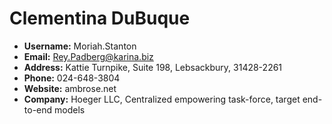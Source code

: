 # Clementina DuBuque
- **Username:** Moriah.Stanton
- **Email:** Rey.Padberg@karina.biz
- **Address:** Kattie Turnpike, Suite 198, Lebsackbury, 31428-2261
- **Phone:** 024-648-3804
- **Website:** ambrose.net
- **Company:** Hoeger LLC, Centralized empowering task-force, target end-to-end models